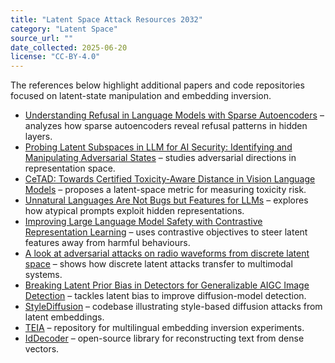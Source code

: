 ```yaml
---
title: "Latent Space Attack Resources 2032"
category: "Latent Space"
source_url: ""
date_collected: 2025-06-20
license: "CC-BY-4.0"
---
```


The references below highlight additional papers and code repositories focused on latent-state manipulation and embedding inversion.

- [Understanding Refusal in Language Models with Sparse Autoencoders](https://arxiv.org/abs/2505.23556) – analyzes how sparse autoencoders reveal refusal patterns in hidden layers.
- [Probing Latent Subspaces in LLM for AI Security: Identifying and Manipulating Adversarial States](https://arxiv.org/abs/2503.09066) – studies adversarial directions in representation space.
- [CeTAD: Towards Certified Toxicity-Aware Distance in Vision Language Models](https://arxiv.org/abs/2503.10661) – proposes a latent-space metric for measuring toxicity risk.
- [Unnatural Languages Are Not Bugs but Features for LLMs](https://arxiv.org/abs/2503.01926) – explores how atypical prompts exploit hidden representations.
- [Improving Large Language Model Safety with Contrastive Representation Learning](https://arxiv.org/abs/2506.11938) – uses contrastive objectives to steer latent features away from harmful behaviours.
- [A look at adversarial attacks on radio waveforms from discrete latent space](https://arxiv.org/abs/2506.09896) – shows how discrete latent attacks transfer to multimodal systems.
- [Breaking Latent Prior Bias in Detectors for Generalizable AIGC Image Detection](https://arxiv.org/abs/2506.00874) – tackles latent bias to improve diffusion-model detection.
- [StyleDiffusion](https://github.com/sen-mao/StyleDiffusion) – codebase illustrating style-based diffusion attacks from latent embeddings.
- [TEIA](https://github.com/coffree0123/TEIA) – repository for multilingual embedding inversion experiments.
- [IdDecoder](https://github.com/minha12/IdDecoder) – open-source library for reconstructing text from dense vectors.

